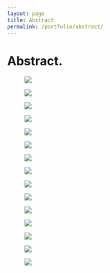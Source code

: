 ```yaml
---
layout: page
title: Abstract
permalink: /portfolio/abstract/
---
```


# Abstract.
<div class="row">
  <figure class="col-xs-6 col-sm-6 col-md-3 image-link pb-md text-cen">
    <a href="/assets/img/abstract/animals-full.jpg" rel="abstract" class="fancybox" title=""><img class="img-responsive" src="/assets/img/abstract/abstract1-thumb.jpg" /></a>
  </figure>
  <figure class="col-xs-6 col-sm-6 col-md-3 image-link pb-md">
    <a href="/assets/img/abstract/abstract2-full.jpg" rel="abstract" class="fancybox" title=""><img class="img-responsive" src="/assets/img/abstract/abstract2-thumb.jpg" /></a>
  </figure>
  <figure class="col-xs-6 col-sm-6 col-md-3 image-link pb-md">
    <a href="/assets/img/abstract/abstract3-full.jpg" rel="abstract" class="fancybox" title=""><img class="img-responsive" src="/assets/img/abstract/abstract3-thumb.jpg" /></a>
  </figure>
  <figure class="col-xs-6 col-sm-6 col-md-3 image-link pb-md">
    <a href="/assets/img/abstract/abstract4-full.jpg" rel="abstract" class="fancybox" title=""><img class="img-responsive" src="/assets/img/abstract/abstract4-thumb.jpg" /></a>
  </figure>
</div>

<div class="row">
  <figure class="col-xs-6 col-sm-6 col-md-3 image-link pb-md">
    <a href="/assets/img/abstract/abstract5-full.jpg" rel="abstract" class="fancybox" title=""><img class="img-responsive" src="/assets/img/abstract/abstract5-thumb.jpg" /></a>
  </figure>
  <figure class="col-xs-6 col-sm-6 col-md-3 image-link pb-md">
    <a href="/assets/img/abstract/abstract7-full.jpg" rel="abstract" class="fancybox" title=""><img class="img-responsive" src="/assets/img/abstract/abstract7-thumb.jpg" /></a>
  </figure>
  <figure class="col-xs-6 col-sm-6 col-md-3 image-link pb-md">
    <a href="/assets/img/abstract/abstract8-full.jpg" rel="abstract" class="fancybox" title=""><img class="img-responsive" src="/assets/img/abstract/abstract8-thumb.jpg" /></a>
  </figure>
   <figure class="col-xs-6 col-sm-6 col-md-3 image-link pb-md">
    <a href="/assets/img/abstract/abstract9-full.jpg" rel="abstract" class="fancybox" title=""><img class="img-responsive" src="/assets/img/abstract/abstract9-thumb.jpg" /></a>
  </figure>
</div>

<div class="row">
  <figure class="col-xs-6 col-sm-6 col-md-3 image-link pb-md">
    <a href="/assets/img/abstract/abstract10-full.jpg" rel="abstract" class="fancybox" title=""><img class="img-responsive" src="/assets/img/abstract/abstract10-thumb.jpg" /></a>
  </figure>
  <figure class="col-xs-6 col-sm-6 col-md-3 image-link pb-md">
    <a href="/assets/img/abstract/abstract11-full.jpg" rel="abstract" class="fancybox" title=""><img class="img-responsive" src="/assets/img/abstract/abstract11-thumb.jpg" /></a>
  </figure>
  <figure class="col-xs-6 col-sm-6 col-md-3 image-link pb-md">
    <a href="/assets/img/abstract/abstract13-full.jpg" rel="abstract" class="fancybox" title=""><img class="img-responsive" src="/assets/img/abstract/abstract13-thumb.jpg" /></a>
  </figure>
   <figure class="col-xs-6 col-sm-6 col-md-3 image-link pb-md">
    <a href="/assets/img/abstract/abstract14-full.jpg" rel="abstract" class="fancybox" title=""><img class="img-responsive" src="/assets/img/abstract/abstract14-thumb.jpg" /></a>
  </figure>
</div>

<div class="row">
  <figure class="col-xs-6 col-sm-6 col-md-3 image-link pb-md">
    <a href="/assets/img/abstract/abstract15-full.jpg" rel="abstract" class="fancybox" title=""><img class="img-responsive" src="/assets/img/abstract/abstract15-thumb.jpg" /></a>
  </figure>
  <figure class="col-xs-6 col-sm-6 col-md-3 image-link pb-md">
    <a href="/assets/img/abstract/abstract16-full.jpg" rel="abstract" class="fancybox" title=""><img class="img-responsive" src="/assets/img/abstract/abstract16-thumb.jpg" /></a>
  </figure>
  <figure class="col-xs-6 col-sm-6 col-md-3 image-link pb-md">
    <a href="/assets/img/abstract/abstract19.jpg" rel="abstract" class="fancybox" title=""><img class="img-responsive" src="/assets/img/abstract/abstract19-thumb.jpg" /></a>
  </figure>
</div>